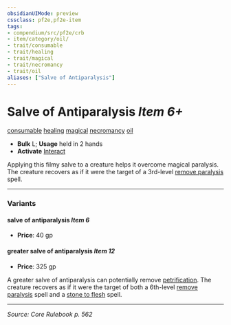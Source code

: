 ```yaml
---
obsidianUIMode: preview
cssclass: pf2e,pf2e-item
tags:
- compendium/src/pf2e/crb
- item/category/oil/
- trait/consumable
- trait/healing
- trait/magical
- trait/necromancy
- trait/oil
aliases: ["Salve of Antiparalysis"]
---
```

# Salve of Antiparalysis *Item 6+*  
[consumable](consumable.md "Consumable Item Trait")  [healing](healing.md "Healing Effect Trait")  [magical](magical.md "Magical Item Trait")  [necromancy](necromancy.md "Necromancy School Trait")  [oil](oil.md "Oil Item Trait")  

- **Bulk** L; **Usage** held in 2 hands
- **Activate** [Interact](interact.md)

Applying this filmy salve to a creature helps it overcome magical paralysis. The creature recovers as if it were the target of a 3rd-level [remove paralysis](remove-paralysis.md) spell.

---

### Variants

#### salve of antiparalysis *Item 6*

- **Price**: 40 gp

#### greater salve of antiparalysis *Item 12*

- **Price**: 325 gp

A greater salve of antiparalysis can potentially remove [petrification](conditions.md#Petrified). The creature recovers as if it were the target of both a 6th-level [remove paralysis](remove-paralysis.md) spell and a [stone to flesh](stone-to-flesh.md) spell.

---
*Source: Core Rulebook p. 562*